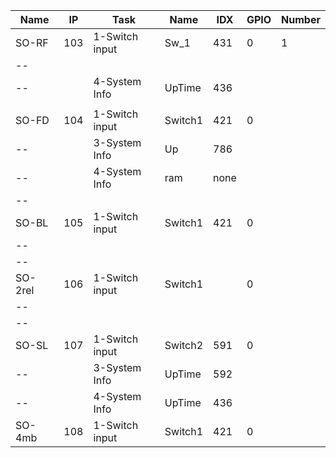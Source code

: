 Name   |IP |Task            |Name    |IDX |	GPIO|	Number
----   |---|----            |-----   |----|------|------
SO-RF  |103|1-Switch input  |Sw_1 	 |431 | 0	  |1
--||||||
-- 	   |   |4-System Info   |UpTime  |436 |	  |
||||||
SO-FD  |104 |1-Switch input |Switch1 |421 |0 | 
--     |    |3-System Info  |Up      |786 |		
-- 		 |    |4-System Info 	|ram  	 |none| 		
--||||||
SO-BL  |105 |1-Switch input |Switch1 |421 |0 | 	
--||||||				
--||||||
SO-2rel|106 |1-Switch input |Switch1 |    |0 | 				
--||||||					
--||||||
SO-SL  |107 |1-Switch input |Switch2 |591 |0 | 					
-- 	   |    |3-System Info  |UpTime  |592 |	  |
-- 	   |    |4-System Info  |UpTime  |436 |	  |
SO-4mb |108 |1-Switch input |Switch1 |421 |0 | 	
